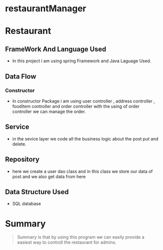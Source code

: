 # restaurantManager
<!-- Headings -->
# Restaurant
<!--UL-->
## FrameWork And Language Used
* In this project i am using spring Framework and Java Laguage Used.

## Data Flow
### Constructor
* In constructor Package i am using user controller , address controller , foodItem controller and order controller with the using of order controller we can manage the order. 



## Service

* in the sevice layer we code all the business logic about the post put and delete.
 ## Repository
 * here we create a user dao class and in this class we store our data of post and we also get data from here
 ## Data Structure Used
 * SQL database
 
 # Summary
 <!-- Blockquote-->
 > Summary is that by using this program we can easily provide a easiest way to controll the restaurant for admins.
